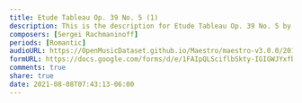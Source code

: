 ```yaml
---
title: Etude Tableau Op. 39 No. 5 (1)
description: This is the description for Etude Tableau Op. 39 No. 5 by Sergei Rachmaninoff
composers: [Sergei Rachmaninoff]
periods: [Romantic]
audioURL: https://OpenMusicDataset.github.io/Maestro/maestro-v3.0.0/2018/MIDI-Unprocessed_Recital17-19_MID--AUDIO_17_R1_2018_wav--2.midi
formURL: https://docs.google.com/forms/d/e/1FAIpQLSciflbSkty-IGIGWJYxfbUFmTIVc1dD5pU2jEQnSfzUQqQHgg/viewform
comments: true
share: true
date: 2021-08-08T07:43:13-06:00
---
```

